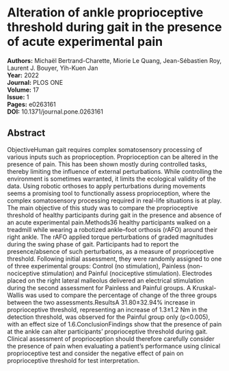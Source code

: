 # Alteration of ankle proprioceptive threshold during gait in the presence of acute experimental pain

**Authors:** Michaël Bertrand-Charette, Miorie Le Quang, Jean-Sébastien Roy, Laurent J. Bouyer, Yih-Kuen Jan  
**Year:** 2022  
**Journal:** PLOS ONE  
**Volume:** 17  
**Issue:** 1  
**Pages:** e0263161  
**DOI:** 10.1371/journal.pone.0263161  

## Abstract
ObjectiveHuman gait requires complex somatosensory processing of various inputs such as proprioception. Proprioception can be altered in the presence of pain. This has been shown mostly during controlled tasks, thereby limiting the influence of external perturbations. While controlling the environment is sometimes warranted, it limits the ecological validity of the data. Using robotic orthoses to apply perturbations during movements seems a promising tool to functionally assess proprioception, where the complex somatosensory processing required in real-life situations is at play. The main objective of this study was to compare the proprioceptive threshold of healthy participants during gait in the presence and absence of an acute experimental pain.Methods36 healthy participants walked on a treadmill while wearing a robotized ankle–foot orthosis (rAFO) around their right ankle. The rAFO applied torque perturbations of graded magnitudes during the swing phase of gait. Participants had to report the presence/absence of such perturbations, as a measure of proprioceptive threshold. Following initial assessment, they were randomly assigned to one of three experimental groups: Control (no stimulation), Painless (non-nociceptive stimulation) and Painful (nociceptive stimulation). Electrodes placed on the right lateral malleolus delivered an electrical stimulation during the second assessment for Painless and Painful groups. A Kruskal-Wallis was used to compare the percentage of change of the three groups between the two assessments.ResultsA 31.80±32.94% increase in proprioceptive threshold, representing an increase of 1.3±1.2 Nm in the detection threshold, was observed for the Painful group only (p<0.005), with an effect size of 1.6.ConclusionFindings show that the presence of pain at the ankle can alter participants’ proprioceptive threshold during gait. Clinical assessment of proprioception should therefore carefully consider the presence of pain when evaluating a patient’s performance using clinical proprioceptive test and consider the negative effect of pain on proprioceptive threshold for test interpretation.

